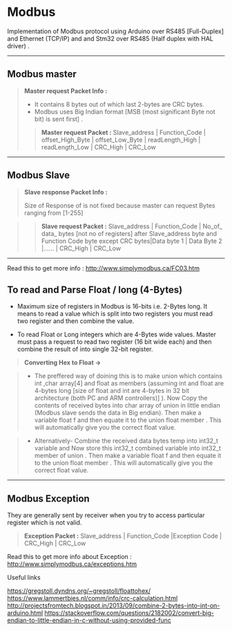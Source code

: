 Modbus
===================

Implementation of Modbus protocol using Arduino over RS485 [Full-Duplex]  and Ethernet (TCP/IP) and and Stm32 over RS485 (Half duplex with HAL driver) .

------------------------------------

Modbus master 
-------------

> **Master request Packet Info :**
> 
> - It contains 8 bytes out of which last 2-bytes are CRC bytes.
> - Modbus uses Big Indian format [MSB (most significant Byte not bit) is sent first] .
> > **Master request Packet :** Slave_address  | Function_Code | offset_High_Byte | offset_Low_Byte | readLength_High | readLength_Low | CRC_High | CRC_Low

----------

Modbus Slave 
-------------

> **Slave response Packet Info :**
> 
> Size of Response of is not fixed because master can request Bytes ranging from [1-255]

> > **Slave request Packet :** Slave_address  | Function_Code | No_of_ data_ bytes [not no of registers] after Slave_address byte and Function Code byte except CRC bytes|Data byte 1 | Data Byte 2 |...... | CRC_High | CRC_Low

--------------
Read this to get more info : http://www.simplymodbus.ca/FC03.htm

To read and Parse Float / long (4-Bytes) 
-------------------

* Maximum size of registers in Modbus is 16-bits i.e. 2-Bytes long. It means to read a value which is split into two registers you must read two register and then combine the value.

* To read Float or Long integers which are 4-Bytes wide values. Master must pass a request to read two register (16 bit wide each) and then combine the result of into single 32-bit register.

> **Converting Hex to Float ->**

> - The preffered way of doining this is to make union which contains int ,char array[4] and float as members (assuming int and float are 4-bytes long [size of float and int are 4-bytes in 32 bit architecture (both PC and ARM controllers)] ). Now Copy the contents of received bytes into char array of union in little endian (Modbus slave sends the data in Big endian). Then make a variable float f and then equate it to the union float member . This will automatically give you the correct float value.

> - Alternatively- Combine the received data bytes temp into int32_t variable and Now store this int32_t combined variable into int32_t member of union . Then make a variable float f and then equate it to the union float member . This will automatically give you the correct float value.

________

Modbus Exception
-------------

They are generally sent by receiver when you try to access particular register which is not valid. 

 > **Exception Packet :** Slave_address  | Function_Code |Exception Code | CRC_High | CRC_Low

Read this to get more info about Exception : http://www.simplymodbus.ca/exceptions.htm

Useful links

https://gregstoll.dyndns.org/~gregstoll/floattohex/ 
https://www.lammertbies.nl/comm/info/crc-calculation.html 
http://projectsfromtech.blogspot.in/2013/09/combine-2-bytes-into-int-on-arduino.html 
https://stackoverflow.com/questions/2182002/convert-big-endian-to-little-endian-in-c-without-using-provided-func
